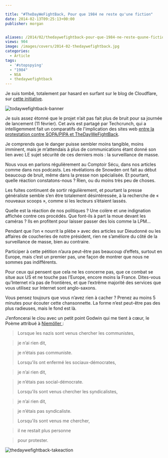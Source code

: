 ```yaml
---

title: "#TheDayWeFightBack, Pour que 1984 ne reste qu'une fiction"
date: 2014-02-13T09:25:13+00:00
publisher: morgan


aliases: /2014/02/thedaywefightback-pour-que-1984-ne-reste-quune-fiction/
views: 904
image: /images/covers/2014-02-thedaywefightback.jpg
categories:
  - Article
tags:
  - '#stopspying'
  - "1984"
  - NSA
  - thedaywefightback
---
```

Je suis tombé, totalement par hasard en surfant sur le blog de Cloudflare, sur [cette initiative](https://thedaywefightback.org/international/).

![todaywefightback-banner](/images/2014/02/todaywefightback-banner.png)

Je suis assez étonné que le projet n’ait pas fait plus de bruit pour sa journée de lancement (11 février). Cet avis est partagé par Techcrunch, qui a intelligemment fait un comparatifs de l'implication des sites web [entre la protestation contre SOPA/PIPA et TheDayWeFightBack](http://techcrunch.com/2014/02/11/sopa-vs-nsa-protests-in-pictures/).

Je comprends que le danger puisse sembler moins tangible, moins imminent, mais je m’attendais à plus de communications étant donné son lien avec LE sujet sécurité de ces derniers mois : la surveillance de masse.

Nous vous en parlons régulièrement au Comptoir Sécu, dans nos articles comme dans nos podcasts. Les révélations de Snowden ont fait au début beaucoup de bruit, même dans la presse non spécialisée. Et pourtant, quelle réaction constatons-nous ? Rien, ou du moins très peu de choses.

Les fuites continuent de sortir régulièrement, et pourtant la presse généraliste semble s’en être totalement désintéressée, à la recherche de « nouveaux scoops », comme si les lecteurs s’étaient lassés.

Quelle est la réaction de nos politiques ? Une colère et une indignation affichée contre ces procédés. Que font-ils à part la moue devant les caméras ? Ils en profitent pour laisser passer des lois comme la LPM…



Pendant que l’on « nourrit la plèbe » avec des articles sur Dieudonné ou les affaires de coucheries de notre président, rien ne s’améliore du côté de la surveillance de masse, bien au contraire.

Participer à cette pétition n’aura peut-être pas beaucoup d’effets, surtout en Europe, mais c’est un premier pas, une façon de montrer que nous ne sommes pas indifférents.

Pour ceux qui pensent que cela ne les concerne pas, que ce combat se situe aux US et ne touche pas l’Europe, encore moins la France. Dites-vous qu’Internet n’a pas de frontières, et que l’extrême majorité des services que vous utilisez sur Internet sont anglo-saxons.

Vous pensez toujours que vous n’avez rien à cacher ? Prenez au moins 5 minutes pour écouter cette chansonnette. La forme n’est peut-être pas des plus radieuses, mais le fond est là.



J’enfoncerai le clou avec un petit point Godwin qui me tient à cœur, le Poème attribué à [Niemöller ](http://fr.wikipedia.org/wiki/Martin_Niem%C3%B6ller):

> Lorsque les nazis sont venus chercher les communistes,

> je n’ai rien dit,

> je n’étais pas communiste.
>
> Lorsqu’ils ont enfermé les sociaux-démocrates,

> je n’ai rien dit,

> je n’étais pas social-démocrate.
>
> Lorsqu’ils sont venus chercher les syndicalistes,

> je n’ai rien dit,

> je n’étais pas syndicaliste.
>
> Lorsqu’ils sont venus me chercher,

> il ne restait plus personne

> pour protester.

![thedaywefightback-takeaction](/images/2014/02/thedaywefightback-takeaction.png)
